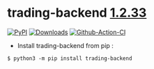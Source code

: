 # trading-backend [1.2.33](https://github.com/Drakkar-Software/trading-backend/tree/master/CHANGELOG.md)
[![PyPI](https://img.shields.io/pypi/v/trading-backend.svg)](https://pypi.python.org/pypi/trading-backend/)
[![Downloads](https://pepy.tech/badge/trading-backend/month)](https://pepy.tech/project/trading-backend)
[![Github-Action-CI](https://github.com/Drakkar-Software/trading-backend/workflows/trading-backend-CI/badge.svg)](https://github.com/Drakkar-Software/trading-backend/actions)

- Install trading-backend from pip : 

``` {.sourceCode .bash}
$ python3 -m pip install trading-backend
```
